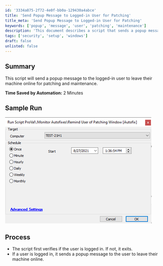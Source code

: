 ```yaml
---
id: '3334a875-2f72-4e0f-bb0a-129430a4abce'
title: 'Send Popup Message to Logged-in User for Patching'
title_meta: 'Send Popup Message to Logged-in User for Patching'
keywords: ['popup', 'message', 'user', 'patching', 'maintenance']
description: 'This document describes a script that sends a popup message to the currently logged-in user, requesting them to leave their machine online for necessary patching and maintenance. The script helps ensure that systems remain available for updates, enhancing overall security and performance.'
tags: ['security', 'setup', 'windows']
draft: false
unlisted: false
---
```


## Summary

This script will send a popup message to the logged-in user to leave their machine online for patching and maintenance.

**Time Saved by Automation:** 2 Minutes

## Sample Run

![Sample Run](../../../static/img/Remind-User-of-Patching-Window-Autofix/image_1.png)

## Process

- The script first verifies if the user is logged in. If not, it exits.
- If a user is logged in, it sends a popup message to the user to leave their machine online.
